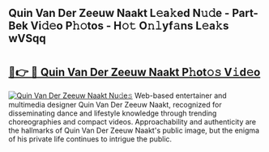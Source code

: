 ## Quin Van Der Zeeuw Naakt L𝚎a𝚔ed N𝚞𝚍e - Part-Bek Vi𝚍𝚎o P𝚑𝚘tos - H𝚘𝚝 O𝚗𝚕yf𝚊ns L𝚎a𝚔s wVSqq

# <h2><a href="http://kf27tf.oniu.top/?m=Quin+Van+Der+Zeeuw+Naakt">🔗👉 🔴 Quin Van Der Zeeuw Naakt P𝚑ot𝚘𝚜 V𝚒d𝚎o</a></h2>

[![Quin Van Der Zeeuw Naakt Nu𝚍e𝚜](https://i.imgur.com/0qMVB7G.gif)](http://kf27tf.oniu.top/?m=Quin+Van+Der+Zeeuw+Naakt)
Web-based entertainer and multimedia designer Quin Van Der Zeeuw Naakt, recognized for disseminating dance and lifestyle knowledge through trending choreographies and compact videos. Approachability and authenticity are the hallmarks of Quin Van Der Zeeuw Naakt's public image, but the enigma of his private life continues to intrigue the public.  
